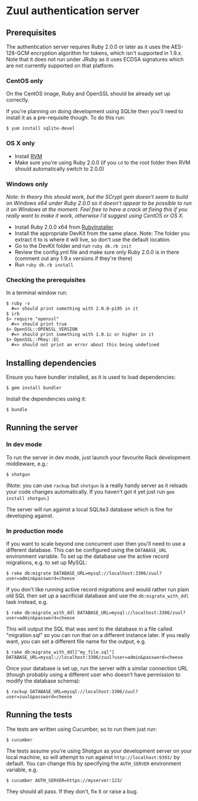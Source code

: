 # Zuul authentication server

## Prerequisites

The authentication server requires Ruby 2.0.0 or later as it uses the AES-128-GCM encryption algorithm for tokens, which isn't supported in 1.9.x. Note that it does not run under JRuby as it uses ECDSA signatures which are not currently supported on that platform.

### CentOS only

On the CentOS image, Ruby and OpenSSL should be already set up correctly.

If you're planning on doing development using SQLite then you'll need to install it as a pre-requisite though. To do this run:

```
$ yum install sqlite-devel
```

### OS X only

- Install [RVM](https://rvm.io/)
- Make sure you're using Ruby 2.0.0 (if you `cd` to the root folder then RVM should automatically switch to 2.0.0)

### Windows only

_Note: In theory this should work, but the SCrypt gem doesn't seem to build on Windows x64 under Ruby 2.0.0 so it doesn't appear to be possible to run it on Windows at the moment. Feel free to have a crack at fixing this if you really want to make it work, otherwise I'd suggest using CentOS or OS X._

- Install Ruby 2.0.0 x64 from [RubyInstaller](http://rubyinstaller.org/downloads/)
- Install the appropriate DevKit from the same place. Note: The folder you extract it to is where it will live, so don't use the default location.
- Go to the DevKit folder and run `ruby dk.rb init`
- Review the config.yml file and make sure only Ruby 2.0.0 is in there (comment out any 1.9.x versions if they're there)
- Run `ruby dk.rb install`

### Checking the prerequisites

In a terminal window run:

```
$ ruby -v  
  #=> should print something with 2.0.0-p195 in it
$ irb
$> require "openssl"
  #=> should print true
$> OpenSSL::OPENSSL_VERSION
  #=> should print something with 1.0.1c or higher in it
$> OpenSSL::PKey::EC
  #=> should not print an error about this being undefined     
```

## Installing dependencies

Ensure you have bundler installed, as it is used to load dependencies:

```
$ gem install bundler
```

Install the dependencies using it:

```
$ bundle
```

## Running the server

### In dev mode

To run the server in dev mode, just launch your favourite Rack development middleware, e.g.:

```
$ shotgun
```

(Note: you can use `rackup` but `shotgun` is a really handy server as it reloads your code changes automatically. If you haven't got it yet just run `gem install shotgun`.)

The server will run against a local SQLite3 database which is fine for developing against.

### In production mode

If you want to scale beyond one concurrent user then you'll need to use a different database. This can be configured using the `DATABASE_URL` environment variable. To set up the database use the active record migrations, e.g. to set up MySQL:

```
$ rake db:migrate DATABASE_URL=mysql://localhost:3306/zuul?user=admin&password=cheese
```

If you don't like running active record migrations and would rather run plain old SQL then set up a sacrificial database and use the `db:migrate_with_ddl` task instead, e.g.

```
$ rake db:migrate_with_ddl DATABASE_URL=mysql://localhost:3306/zuul?user=admin&password=cheese
```

This will output the SQL that was sent to the database in a file called "migration.sql" so you can run that on a different instance later. If you really want, you can set a different file name for the output, e.g.

```
$ rake db:migrate_with_ddl["my_file.sql"] DATABASE_URL=mysql://localhost:3306/zuul?user=admin&password=cheese
```

Once your database is set up, run the server with a similar connection URL (though probably using a different user who doesn't have permission to modify the database schema):

```
$ rackup DATABASE_URL=mysql://localhost:3306/zuul?user=zuul&password=cheese
```

## Running the tests

The tests are written using Cucumber, so to run them just run:

```
$ cucumber
```

The tests assume you're using Shotgun as your development server on your local machine, so will attempt to run against `http://localhost:9393/` by default. You can change this by specifying the `AUTH_SERVER` environment variable, e.g.

```
$ cucumber AUTH_SERVER=https://myserver:123/
```

They should all pass. If they don't, fix it or raise a bug.
